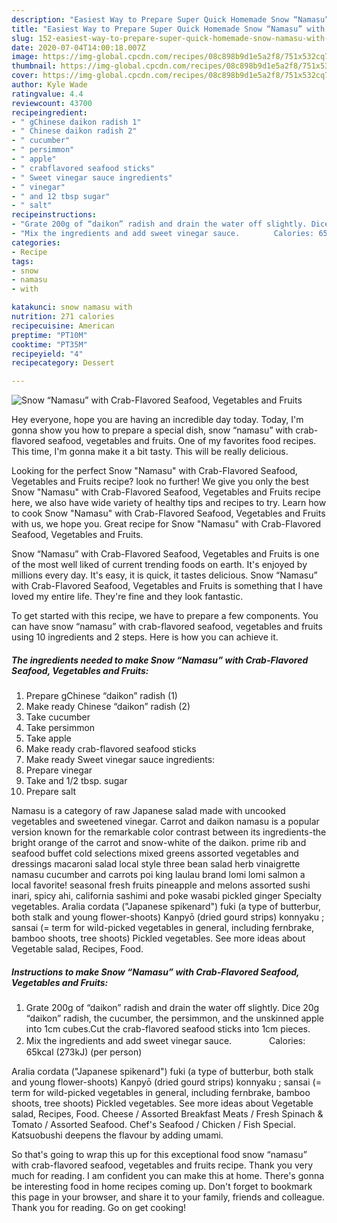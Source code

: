```yaml
---
description: "Easiest Way to Prepare Super Quick Homemade Snow “Namasu” with Crab-Flavored Seafood, Vegetables and Fruits"
title: "Easiest Way to Prepare Super Quick Homemade Snow “Namasu” with Crab-Flavored Seafood, Vegetables and Fruits"
slug: 152-easiest-way-to-prepare-super-quick-homemade-snow-namasu-with-crab-flavored-seafood-vegetables-and-fruits
date: 2020-07-04T14:00:18.007Z
image: https://img-global.cpcdn.com/recipes/08c898b9d1e5a2f8/751x532cq70/snow-namasu-with-crab-flavored-seafood-vegetables-and-fruits-recipe-main-photo.jpg
thumbnail: https://img-global.cpcdn.com/recipes/08c898b9d1e5a2f8/751x532cq70/snow-namasu-with-crab-flavored-seafood-vegetables-and-fruits-recipe-main-photo.jpg
cover: https://img-global.cpcdn.com/recipes/08c898b9d1e5a2f8/751x532cq70/snow-namasu-with-crab-flavored-seafood-vegetables-and-fruits-recipe-main-photo.jpg
author: Kyle Wade
ratingvalue: 4.4
reviewcount: 43700
recipeingredient:
- " gChinese daikon radish 1"
- " Chinese daikon radish 2"
- " cucumber"
- " persimmon"
- " apple"
- " crabflavored seafood sticks"
- " Sweet vinegar sauce ingredients"
- " vinegar"
- " and 12 tbsp sugar"
- " salt"
recipeinstructions:
- "Grate 200g of “daikon” radish and drain the water off slightly. Dice 20g “daikon” radish, the cucumber, the persimmon, and the unskinned apple into 1cm cubes.Cut the crab-flavored seafood sticks into 1cm pieces."
- "Mix the ingredients and add sweet vinegar sauce.　　　　 Calories: 65kcal (273kJ) (per person)"
categories:
- Recipe
tags:
- snow
- namasu
- with

katakunci: snow namasu with 
nutrition: 271 calories
recipecuisine: American
preptime: "PT10M"
cooktime: "PT35M"
recipeyield: "4"
recipecategory: Dessert

---
```



![Snow “Namasu” with Crab-Flavored Seafood, Vegetables and Fruits](https://img-global.cpcdn.com/recipes/08c898b9d1e5a2f8/751x532cq70/snow-namasu-with-crab-flavored-seafood-vegetables-and-fruits-recipe-main-photo.jpg)

Hey everyone, hope you are having an incredible day today. Today, I'm gonna show you how to prepare a special dish, snow “namasu” with crab-flavored seafood, vegetables and fruits. One of my favorites food recipes. This time, I'm gonna make it a bit tasty. This will be really delicious.

Looking for the perfect Snow &#34;Namasu&#34; with Crab-Flavored Seafood, Vegetables and Fruits recipe? look no further! We give you only the best Snow &#34;Namasu&#34; with Crab-Flavored Seafood, Vegetables and Fruits recipe here, we also have wide variety of healthy tips and recipes to try. Learn how to cook Snow &#34;Namasu&#34; with Crab-Flavored Seafood, Vegetables and Fruits with us, we hope you. Great recipe for Snow &#34;Namasu&#34; with Crab-Flavored Seafood, Vegetables and Fruits.

Snow “Namasu” with Crab-Flavored Seafood, Vegetables and Fruits is one of the most well liked of current trending foods on earth. It's enjoyed by millions every day. It's easy, it is quick, it tastes delicious. Snow “Namasu” with Crab-Flavored Seafood, Vegetables and Fruits is something that I have loved my entire life. They're fine and they look fantastic.


To get started with this recipe, we have to prepare a few components. You can have snow “namasu” with crab-flavored seafood, vegetables and fruits using 10 ingredients and 2 steps. Here is how you can achieve it.

<!--inarticleads1-->

##### The ingredients needed to make Snow “Namasu” with Crab-Flavored Seafood, Vegetables and Fruits:

1. Prepare  gChinese “daikon” radish (1)
1. Make ready  Chinese “daikon” radish (2)
1. Take  cucumber
1. Take  persimmon
1. Take  apple
1. Make ready  crab-flavored seafood sticks
1. Make ready  Sweet vinegar sauce ingredients:
1. Prepare  vinegar
1. Take  and 1/2 tbsp. sugar
1. Prepare  salt


Namasu is a category of raw Japanese salad made with uncooked vegetables and sweetened vinegar. Carrot and daikon namasu is a popular version known for the remarkable color contrast between its ingredients-the bright orange of the carrot and snow-white of the daikon. prime rib and seafood buffet cold selections mixed greens assorted vegetables and dressings macaroni salad local style three bean salad herb vinaigrette namasu cucumber and carrots poi king laulau brand lomi lomi salmon a local favorite! seasonal fresh fruits pineapple and melons assorted sushi inari, spicy ahi, california sashimi and poke wasabi pickled ginger Specialty vegetables. Aralia cordata (&#34;Japanese spikenard&#34;) fuki (a type of butterbur, both stalk and young flower-shoots) Kanpyō (dried gourd strips) konnyaku ; sansai (= term for wild-picked vegetables in general, including fernbrake, bamboo shoots, tree shoots) Pickled vegetables. See more ideas about Vegetable salad, Recipes, Food. 

<!--inarticleads2-->

##### Instructions to make Snow “Namasu” with Crab-Flavored Seafood, Vegetables and Fruits:

1. Grate 200g of “daikon” radish and drain the water off slightly. Dice 20g “daikon” radish, the cucumber, the persimmon, and the unskinned apple into 1cm cubes.Cut the crab-flavored seafood sticks into 1cm pieces.
1. Mix the ingredients and add sweet vinegar sauce.　　　　 Calories: 65kcal (273kJ) (per person)


Aralia cordata (&#34;Japanese spikenard&#34;) fuki (a type of butterbur, both stalk and young flower-shoots) Kanpyō (dried gourd strips) konnyaku ; sansai (= term for wild-picked vegetables in general, including fernbrake, bamboo shoots, tree shoots) Pickled vegetables. See more ideas about Vegetable salad, Recipes, Food. Cheese / Assorted Breakfast Meats / Fresh Spinach &amp; Tomato / Assorted Seafood. Chef&#39;s Seafood / Chicken / Fish Special. Katsuobushi deepens the flavour by adding umami. 

So that's going to wrap this up for this exceptional food snow “namasu” with crab-flavored seafood, vegetables and fruits recipe. Thank you very much for reading. I am confident you can make this at home. There's gonna be interesting food in home recipes coming up. Don't forget to bookmark this page in your browser, and share it to your family, friends and colleague. Thank you for reading. Go on get cooking!
